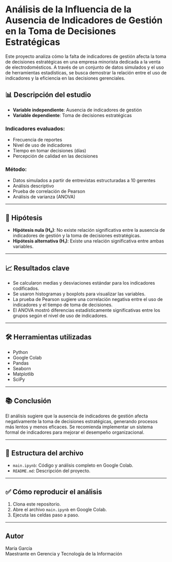 # Análisis de la Influencia de la Ausencia de Indicadores de Gestión en la Toma de Decisiones Estratégicas

Este proyecto analiza cómo la falta de indicadores de gestión afecta la toma de decisiones estratégicas en una empresa minorista dedicada a la venta de electrodomésticos. A través de un conjunto de datos simulados y el uso de herramientas estadísticas, se busca demostrar la relación entre el uso de indicadores y la eficiencia en las decisiones gerenciales.

## 📊 Descripción del estudio

- **Variable independiente**: Ausencia de indicadores de gestión  
- **Variable dependiente**: Toma de decisiones estratégicas  

### Indicadores evaluados:
- Frecuencia de reportes
- Nivel de uso de indicadores
- Tiempo en tomar decisiones (días)
- Percepción de calidad en las decisiones

### Método:
- Datos simulados a partir de entrevistas estructuradas a 10 gerentes
- Análisis descriptivo
- Prueba de correlación de Pearson
- Análisis de varianza (ANOVA)

---

## 🧪 Hipótesis

- **Hipótesis nula (H₀)**: No existe relación significativa entre la ausencia de indicadores de gestión y la toma de decisiones estratégicas.
- **Hipótesis alternativa (H₁)**: Existe una relación significativa entre ambas variables.

---

## 📈 Resultados clave

- Se calcularon medias y desviaciones estándar para los indicadores codificados.
- Se usaron histogramas y boxplots para visualizar las variables.
- La prueba de Pearson sugiere una correlación negativa entre el uso de indicadores y el tiempo de toma de decisiones.
- El ANOVA mostró diferencias estadísticamente significativas entre los grupos según el nivel de uso de indicadores.

---

## 🛠 Herramientas utilizadas

- Python
- Google Colab
- Pandas
- Seaborn
- Matplotlib
- SciPy

---

## 📚 Conclusión

El análisis sugiere que la ausencia de indicadores de gestión afecta negativamente la toma de decisiones estratégicas, generando procesos más lentos y menos eficaces. Se recomienda implementar un sistema formal de indicadores para mejorar el desempeño organizacional.

---

## 📁 Estructura del archivo

- `main.ipynb`: Código y análisis completo en Google Colab.
- `README.md`: Descripción del proyecto.

---

## ✅ Cómo reproducir el análisis

1. Clona este repositorio.
2. Abre el archivo `main.ipynb` en Google Colab.
3. Ejecuta las celdas paso a paso.

---

## Autor

María García  
Maestrante en Gerencia y Tecnología de la Información
